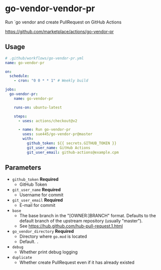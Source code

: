 # go-vendor-vendor-pr
Run `go vendor  and create PullRequest on GitHub Actions

https://github.com/marketplace/actions/go-vendor-pr

## Usage
```yaml
# .github/workflows/go-vendor-pr.yml
name: go-vendor-pr

on:
  schedule:
    - cron: "0 0 * * 1" # Weekly build

jobs:
  go-vendor-pr:
    name: go-vendor-pr

    runs-on: ubuntu-latest

    steps:
      - uses: actions/checkout@v2

      - name: Run go-vendor-pr
        uses: sue445/go-vendor-pr@master
        with:
          github_token: ${{ secrets.GITHUB_TOKEN }}
          git_user_name: GitHub Actions
          git_user_email: github-actions@example.cpm
```

## Parameters
* `github_token` **Required**
  *  GitHub Token
* `git_user_name` **Required**
  * Username for commit
* `git_user_email` **Required**
  * E-mail for commit
* `base`
  * The base branch in the "[OWNER:]BRANCH" format. Defaults to the default branch of the upstream repository (usually "master").
  * See https://hub.github.com/hub-pull-request.1.html
* `go_vendor_directory` **Required**
  * Directory where `go.mod` is located
  * Default. `.`
* `debug`
  * Whether print debug logging
* `duplicate`
  * Whether create PullRequest even if it has already existed